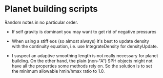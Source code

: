 Planet building scripts
=========================
Random notes in no particular order.

* If self gravity is dominant you may want to get rid of negative pressures

* When using a stiff eos (so almost always) it's best to update density with
  the continuity equation, i.e. use IntegrateDensity for densityUpdate.

* I suspect an adaptive smoothing length is not really necessary for planet
  building. On the other hand, the plain (non-"A") SPH objects might not have
  all the properties some methods rely on. So the solution is to set the
  minimum allowable hmin/hmax ratio to 1.0.
